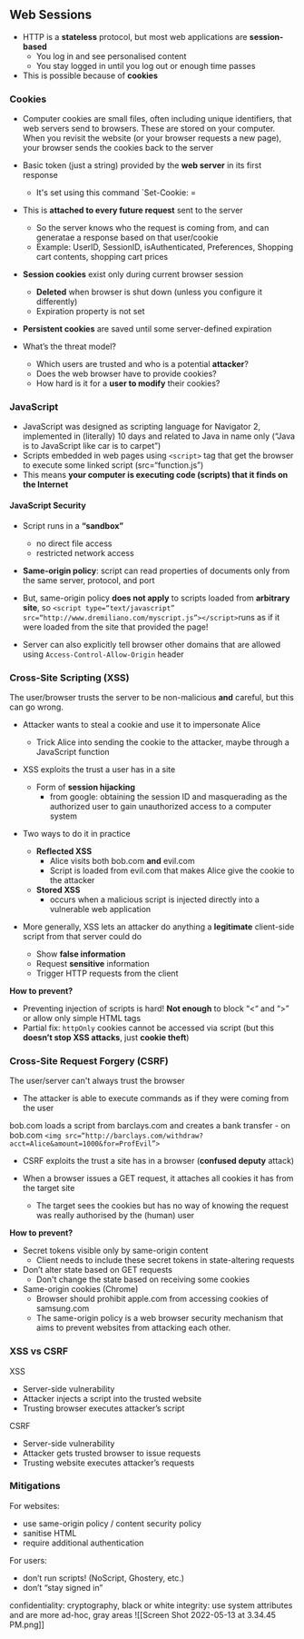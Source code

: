 ## Web Sessions

- HTTP is a **stateless** protocol, but most web applications are **session-based** 
	- You log in and see personalised content
	- You stay logged in until you log out or enough time passes
- This is possible because of **cookies**


### Cookies
- Computer cookies are small files, often including unique identifiers, that web servers send to browsers. These are stored on your computer. When you revisit the website (or your browser requests a new page), your browser sends the cookies back to the server 

- Basic token (just a string) provided by the **web server** in its first response 
	- It's set using this command `Set-Cookie: <cookie-name>=<cookie-value>
- This is **attached to every future request** sent to the server
	- So the server knows who the request is coming from, and can generatae a response based on that user/cookie
	- Example: UserID, SessionID, isAuthenticated, Preferences, Shopping cart contents, shopping cart prices

- **Session cookies** exist only during current browser session
	- **Deleted** when browser is shut down (unless you configure it differently)
	- Expiration property is not set
	
- **Persistent cookies** are saved until some server-defined expiration

- What’s the threat model?
	- Which users are trusted and who is a potential **attacker**?
	- Does the web browser have to provide cookies?
	- How hard is it for a **user to modify** their cookies?


### JavaScript
- JavaScript was designed as scripting language for Navigator 2, implemented in (literally) 10 days and related to Java in name only (“Java is to JavaScript like car is to carpet”)
- Scripts embedded in web pages using `<script>` tag that get the browser to execute some linked script (src=“function.js”)
- This means **your computer is executing code (scripts) that it finds on the Internet**


#### JavaScript Security

- Script runs in a **“sandbox”**
	- no direct file access
	- restricted network access
	
- **Same-origin policy**: script can read properties of documents only from the same server, protocol, and port

- But, same-origin policy **does not apply** to scripts loaded from **arbitrary site**, so `<script type=“text/javascript” src=“http://www.dremiliano.com/myscript.js”></script>`runs as if it were loaded from the site that provided the page!

- Server can also explicitly tell browser other domains that are allowed using `Access-Control-Allow-Origin` header


### Cross-Site Scripting (XSS)
The user/browser trusts the server to be non-malicious **and** careful, but this can go wrong.

- Attacker wants to steal a cookie and use it to impersonate Alice
	- Trick Alice into sending the cookie to the attacker, maybe through a JavaScript function
- XSS exploits the trust a user has in a site
	- Form of **session hijacking**
		- from google: obtaining the session ID and masquerading as the authorized user to gain unauthorized access to a computer system
- Two ways to do it in practice
	- **Reflected XSS**
		- Alice visits both bob.com **and** evil.com
		- Script is loaded from evil.com that makes Alice give the cookie to the attacker
	- **Stored XSS**
		- occurs when a malicious script is injected directly into a vulnerable web application
		
- More generally, XSS lets an attacker do anything a **legitimate** client-side script from that server could do
	- Show **false information**
	- Request **sensitive** information
	- Trigger HTTP requests from the client

	
**How to prevent?**
- Preventing injection of scripts is hard! **Not enough** to block “<“ and “>” or allow only simple HTML tags
- Partial fix: `httpOnly` cookies cannot be accessed via script (but this **doesn’t stop XSS attacks**, just **cookie theft**)


### Cross-Site Request Forgery (CSRF)
The user/server can't always trust the browser

- The attacker is able to execute commands as if they were coming from the user

bob.com loads a script from barclays.com and creates a bank transfer
	- on bob.com `<img src=“http://barclays.com/withdraw?acct=Alice&amount=1000&for=ProfEvil”>`

- CSRF exploits the trust a site has in a browser (**confused deputy** attack)

- When a browser issues a GET request, it attaches all cookies it has from the target site
	- The target sees the cookies but has no way of knowing the request was really authorised by the (human) user

**How to prevent?**
- Secret tokens visible only by same-origin content 
	- Client needs to include these secret tokens in state-altering requests
- Don’t alter state based on GET requests
	- Don't change the state based on receiving some cookies
- Same-origin cookies (Chrome)
	- Browser should prohibit apple.com from accessing cookies of samsung.com
	- The same-origin policy is a web browser security mechanism that aims to prevent websites from attacking each other. 

### XSS vs CSRF

XSS
- Server-side vulnerability
- Attacker injects a script into the trusted website
- Trusting browser executes attacker’s script

CSRF
- Server-side vulnerability
- Attacker gets trusted browser to issue requests
- Trusting website executes attacker’s requests

### Mitigations
For websites:
- use same-origin policy / content security policy
- sanitise HTML
- require additional authentication

For users:
- don’t run scripts! (NoScript, Ghostery, etc.)
- don’t “stay signed in”

confidentiality: cryptography, black or white
integrity: use system attributes and are more ad-hoc, gray areas
![[Screen Shot 2022-05-13 at 3.34.45 PM.png]]
